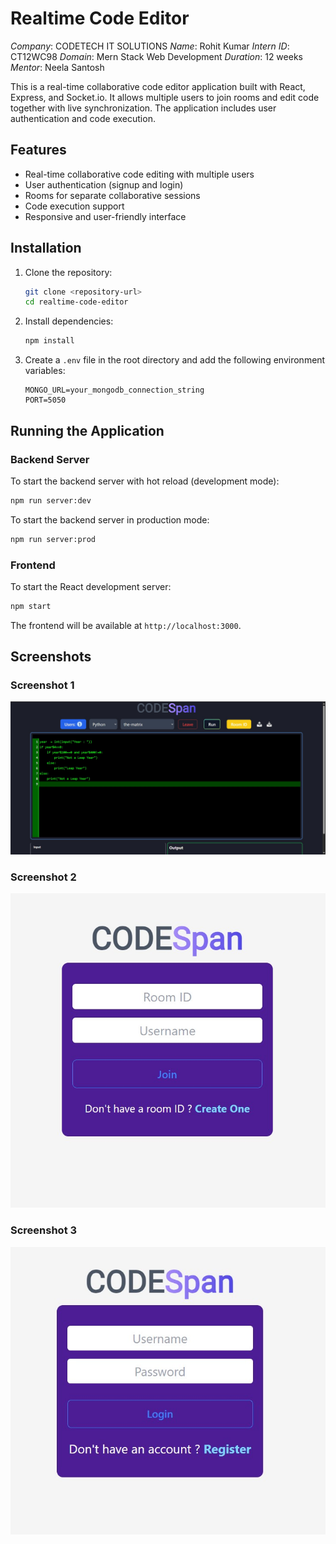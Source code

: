 # Realtime Code Editor

*Company*: CODETECH IT SOLUTIONS
*Name*: Rohit Kumar
*Intern ID*: CT12WC98
*Domain*: Mern Stack Web Development
*Duration*: 12 weeks
*Mentor*: Neela Santosh

This is a real-time collaborative code editor application built with React, Express, and Socket.io. It allows multiple users to join rooms and edit code together with live synchronization. The application includes user authentication and code execution.

## Features

- Real-time collaborative code editing with multiple users
- User authentication (signup and login)
- Rooms for separate collaborative sessions
- Code execution support
- Responsive and user-friendly interface

## Installation

1. Clone the repository:
   ```bash
   git clone <repository-url>
   cd realtime-code-editor
   ```

2. Install dependencies:
   ```bash
   npm install
   ```

3. Create a `.env` file in the root directory and add the following environment variables:
   ```
   MONGO_URL=your_mongodb_connection_string
   PORT=5050
   ```

## Running the Application

### Backend Server

To start the backend server with hot reload (development mode):
```bash
npm run server:dev
```

To start the backend server in production mode:
```bash
npm run server:prod
```

### Frontend

To start the React development server:
```bash
npm start
```

The frontend will be available at `http://localhost:3000`.

## Screenshots

### Screenshot 1
![Screenshot 1](./image1.png)

### Screenshot 2
![Screenshot 2](./image2.png)

### Screenshot 3
![Screenshot 3](./image3.png)

